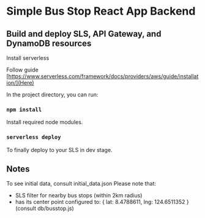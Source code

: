 # Simple Bus Stop React App Backend

## Build and deploy SLS, API Gateway, and DynamoDB resources

Install serverless 

Follow guide [https://www.serverless.com/framework/docs/providers/aws/guide/installation/](Here)

In the project directory, you can run:

### `npm install`

Install required node modules.

### `serverless deploy`

To finally deploy to your SLS in dev stage.


## Notes

To see initial data, consult initial_data.json
Please note that:
 - SLS filter for nearby bus stops (within 2km radius) 
 - has its center point configured to: {
    lat: 8.4788611,
    lng: 124.6511352
  } (consult db/busstop.js)

